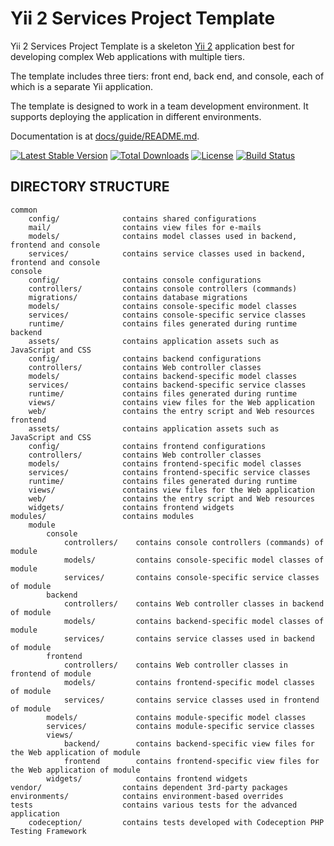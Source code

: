 Yii 2 Services Project Template
===============================

Yii 2 Services Project Template is a skeleton [Yii 2](http://www.yiiframework.com/) application best for
developing complex Web applications with multiple tiers.

The template includes three tiers: front end, back end, and console, each of which
is a separate Yii application.

The template is designed to work in a team development environment. It supports
deploying the application in different environments.

Documentation is at [docs/guide/README.md](docs/guide/README.md).

[![Latest Stable Version](https://poser.pugx.org/phantom-d/yii2-app-services/v/stable.png)](https://packagist.org/packages/phantom-d/yii2-app-services)
[![Total Downloads](https://poser.pugx.org/phantom-d/yii2-app-services/downloads.png)](https://packagist.org/packages/phantom-d/yii2-app-services)
[![License](https://poser.pugx.org/phantom-d/yii2-app-services/license)](https://packagist.org/packages/phantom-d/yii2-app-services)
[![Build Status](https://travis-ci.org/phantom-d/yii2-app-services.svg?branch=2.0.10)](https://travis-ci.org/phantom-d/yii2-app-services)

DIRECTORY STRUCTURE
-------------------

```
common
    config/              contains shared configurations
    mail/                contains view files for e-mails
    models/              contains model classes used in backend, frontend and console
    services/            contains service classes used in backend, frontend and console
console
    config/              contains console configurations
    controllers/         contains console controllers (commands)
    migrations/          contains database migrations
    models/              contains console-specific model classes
    services/            contains console-specific service classes
    runtime/             contains files generated during runtime
backend
    assets/              contains application assets such as JavaScript and CSS
    config/              contains backend configurations
    controllers/         contains Web controller classes
    models/              contains backend-specific model classes
    services/            contains backend-specific service classes
    runtime/             contains files generated during runtime
    views/               contains view files for the Web application
    web/                 contains the entry script and Web resources
frontend
    assets/              contains application assets such as JavaScript and CSS
    config/              contains frontend configurations
    controllers/         contains Web controller classes
    models/              contains frontend-specific model classes
    services/            contains frontend-specific service classes
    runtime/             contains files generated during runtime
    views/               contains view files for the Web application
    web/                 contains the entry script and Web resources
    widgets/             contains frontend widgets
modules/                 contains modules
    module
        console
            controllers/    contains console controllers (commands) of module
            models/         contains console-specific model classes of module
            services/       contains console-specific service classes of module
        backend
            controllers/    contains Web controller classes in backend of module
            models/         contains backend-specific model classes of module
            services/       contains service classes used in backend of module
        frontend
            controllers/    contains Web controller classes in frontend of module
            models/         contains frontend-specific model classes of module
            services/       contains service classes used in frontend of module
        models/             contains module-specific model classes
        services/           contains module-specific service classes
        views/               
            backend/        contains backend-specific view files for the Web application of module
            frontend        contains frontend-specific view files for the Web application of module
        widgets/            contains frontend widgets
vendor/                  contains dependent 3rd-party packages
environments/            contains environment-based overrides
tests                    contains various tests for the advanced application
    codeception/         contains tests developed with Codeception PHP Testing Framework
```
